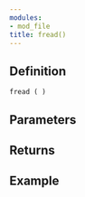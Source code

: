 ```yaml
---
modules:
- mod_file
title: fread()
---
```


## Definition

    fread ( )

## Parameters

## Returns

## Example

```
```
